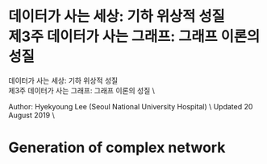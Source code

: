 # 데이터가 사는 세상: 기하 위상적 성질 <br/> 제3주 데이터가 사는 그래프: 그래프 이론의 성질  

데이터가 사는 세상: 기하 위상적 성질 <br/>
제3주 데이터가 사는 그래프: 그래프 이론의 성질 \\

Author: Hyekyoung Lee (Seoul National University Hospital) \\
Updated 20 August 2019 \\

# Generation of complex network
